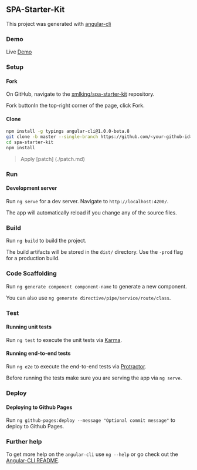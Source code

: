SPA-Starter-Kit
---------------

This project was generated with [angular-cli](https://github.com/angular/angular-cli)

### Demo
Live [Demo](http://xmlking.github.io/spa-starter-kit/)

###  Setup

####  Fork

On GitHub, navigate to the [xmlking/spa-starter-kit](https://github.com/xmlking/spa-starter-kit) repository.

Fork buttonIn the top-right corner of the page, click Fork.

####  Clone

 ```bash
npm install -g typings angular-cli@1.0.0-beta.8
git clone -b master --single-branch https://github.com/<your-github-id>/spa-starter-kit
cd spa-starter-kit
npm install
 ```
 
> Apply [patch] (./patch.md)

### Run 

#### Development server
Run `ng serve` for a dev server. Navigate to `http://localhost:4200/`.

The app will automatically reload if you change any of the source files.


### Build 

Run `ng build` to build the project. 

The build artifacts will be stored in the `dist/` directory. Use the `-prod` flag for a production build.

### Code Scaffolding
 
Run `ng generate component component-name` to generate a new component.
 
You can also use `ng generate directive/pipe/service/route/class`.

### Test
 
#### Running unit tests

Run `ng test` to execute the unit tests via [Karma](https://karma-runner.github.io).

#### Running end-to-end tests

Run `ng e2e` to execute the end-to-end tests via [Protractor](http://www.protractortest.org/). 

Before running the tests make sure you are serving the app via `ng serve`.

### Deploy

#### Deploying to Github Pages

Run `ng github-pages:deploy --message "Optional commit message"` to deploy to Github Pages.

### Further help

To get more help on the `angular-cli` use `ng --help` or go check out the [Angular-CLI README](https://github.com/angular/angular-cli/blob/master/README.md).
